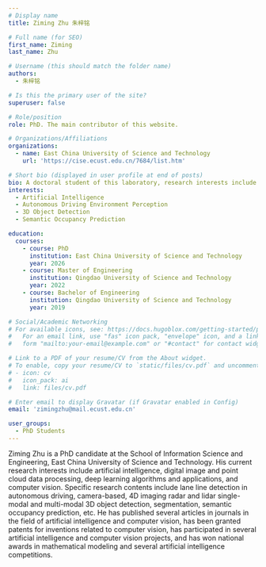 ```yaml
---
# Display name
title: Ziming Zhu 朱梓铭

# Full name (for SEO)
first_name: Ziming
last_name: Zhu

# Username (this should match the folder name)
authors:
  - 朱梓铭

# Is this the primary user of the site?
superuser: false

# Role/position
role: PhD. The main contributor of this website.

# Organizations/Affiliations
organizations:
  - name: East China University of Science and Technology
    url: 'https://cise.ecust.edu.cn/7684/list.htm'

# Short bio (displayed in user profile at end of posts)
bio: A doctoral student of this laboratory, research interests include Artificial Intelligence, Autonomous Driving Environment Perception, 3D Object Detection and Semantic Occupancy Prediction.
interests:
  - Artificial Intelligence
  - Autonomous Driving Environment Perception
  - 3D Object Detection
  - Semantic Occupancy Prediction

education:
  courses:
    - course: PhD
      institution: East China University of Science and Technology
      year: 2026
    - course: Master of Engineering
      institution: Qingdao University of Science and Technology
      year: 2022
    - course: Bachelor of Engineering
      institution: Qingdao University of Science and Technology
      year: 2019

# Social/Academic Networking
# For available icons, see: https://docs.hugoblox.com/getting-started/page-builder/#icons
#   For an email link, use "fas" icon pack, "envelope" icon, and a link in the
#   form "mailto:your-email@example.com" or "#contact" for contact widget.

# Link to a PDF of your resume/CV from the About widget.
# To enable, copy your resume/CV to `static/files/cv.pdf` and uncomment the lines below.
# - icon: cv
#   icon_pack: ai
#   link: files/cv.pdf

# Enter email to display Gravatar (if Gravatar enabled in Config)
email: 'zimingzhu@mail.ecust.edu.cn'

user_groups:
  - PhD Students
---
```


Ziming Zhu is a PhD candidate at the School of Information Science and Engineering, East China University of Science and Technology. His current research interests include artificial intelligence, digital image and point cloud data processing, deep learning algorithms and applications, and computer vision. Specific research contents include lane line detection in autonomous driving, camera-based, 4D imaging radar and lidar single-modal and multi-modal 3D object detection, segmentation, semantic occupancy prediction, etc. He has published several articles in journals in the field of artificial intelligence and computer vision, has been granted patents for inventions related to computer vision, has participated in several artificial intelligence and computer vision projects, and has won national awards in mathematical modeling and several artificial intelligence competitions.
